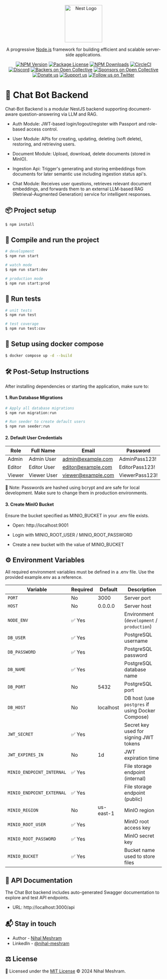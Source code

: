 <p align="center">
  <a href="http://nestjs.com/" target="blank"><img src="https://nestjs.com/img/logo-small.svg" width="120" alt="Nest Logo" /></a>
</p>

[circleci-image]: https://img.shields.io/circleci/build/github/nestjs/nest/master?token=abc123def456
[circleci-url]: https://circleci.com/gh/nestjs/nest

  <p align="center">A progressive <a href="http://nodejs.org" target="_blank">Node.js</a> framework for building efficient and scalable server-side applications.</p>
    <p align="center">
<a href="https://www.npmjs.com/~nestjscore" target="_blank"><img src="https://img.shields.io/npm/v/@nestjs/core.svg" alt="NPM Version" /></a>
<a href="https://www.npmjs.com/~nestjscore" target="_blank"><img src="https://img.shields.io/npm/l/@nestjs/core.svg" alt="Package License" /></a>
<a href="https://www.npmjs.com/~nestjscore" target="_blank"><img src="https://img.shields.io/npm/dm/@nestjs/common.svg" alt="NPM Downloads" /></a>
<a href="https://circleci.com/gh/nestjs/nest" target="_blank"><img src="https://img.shields.io/circleci/build/github/nestjs/nest/master" alt="CircleCI" /></a>
<a href="https://discord.gg/G7Qnnhy" target="_blank"><img src="https://img.shields.io/badge/discord-online-brightgreen.svg" alt="Discord"/></a>
<a href="https://opencollective.com/nest#backer" target="_blank"><img src="https://opencollective.com/nest/backers/badge.svg" alt="Backers on Open Collective" /></a>
<a href="https://opencollective.com/nest#sponsor" target="_blank"><img src="https://opencollective.com/nest/sponsors/badge.svg" alt="Sponsors on Open Collective" /></a>
  <a href="https://paypal.me/kamilmysliwiec" target="_blank"><img src="https://img.shields.io/badge/Donate-PayPal-ff3f59.svg" alt="Donate us"/></a>
    <a href="https://opencollective.com/nest#sponsor"  target="_blank"><img src="https://img.shields.io/badge/Support%20us-Open%20Collective-41B883.svg" alt="Support us"></a>
  <a href="https://twitter.com/nestframework" target="_blank"><img src="https://img.shields.io/twitter/follow/nestframework.svg?style=social&label=Follow" alt="Follow us on Twitter"></a>
</p>
  <!--[![Backers on Open Collective](https://opencollective.com/nest/backers/badge.svg)](https://opencollective.com/nest#backer)
  [![Sponsors on Open Collective](https://opencollective.com/nest/sponsors/badge.svg)](https://opencollective.com/nest#sponsor)-->

# 🧠 Chat Bot Backend

Chat-Bot Backend is a modular NestJS backend supporting document-aware question-answering via LLM and RAG.

- Auth Module: JWT-based login/logout/register with Passport and role-based access control.

- User Module: APIs for creating, updating, deleting (soft delete), restoring, and retrieving users.

- Document Module: Upload, download, delete documents (stored in MinIO).

- Ingestion Api: Trigger's generating and storing embeddings from documents for later semantic use including ingestion status api's.

- Chat Module: Receives user questions, retrieves relevant document embeddings, and forwards them to an external LLM-based RAG (Retrieval-Augmented Generation) service for intelligent responses.


## 📦 Project setup

```bash
$ npm install
```


## 🚀 Compile and run the project

```bash
# development
$ npm run start

# watch mode
$ npm run start:dev

# production mode
$ npm run start:prod
```


## 🧪 Run tests

```bash
# unit tests
$ npm run test

# test coverage
$ npm run test:cov
```

## 🐳 Setup using docker compose

```bash
$ docker compose up -d --build
```

## 🛠️ Post-Setup Instructions

After installing dependencies or starting the application, make sure to:

#### 1. Run Database Migrations
```bash
# Apply all database migrations
$ npm run migration:run

# Run seeder to create default users
$ npm run seeder:run 
```

#### 2. Default User Credentials

| Role   | Full Name   | Email                                           | Password       |
| ------ | ----------- | ----------------------------------------------- | -------------- |
| Admin  | Admin User  | [admin@example.com](mailto:admin@example.com)   | AdminPass123!  |
| Editor | Editor User | [editor@example.com](mailto:editor@example.com) | EditorPass123! |
| Viewer | Viewer User | [viewer@example.com](mailto:viewer@example.com) | ViewerPass123! |

🔐 Note: Passwords are hashed using bcrypt and are safe for local development. Make sure to change them in production environments.

#### 3. Create MinIO Bucket
Ensure the bucket specified as MINIO_BUCKET in your .env file exists.

- Open: http://localhost:9001

- Login with MINIO_ROOT_USER / MINIO_ROOT_PASSWORD

- Create a new bucket with the value of MINIO_BUCKET


## ⚙️ Environment Variables

All required environment variables must be defined in a .env file. Use the provided example.env as a reference.

| Variable              | Required | Default   | Description                                      |
| --------------------- | -------- | --------- | ------------------------------------------------ |
| `PORT`                | No       | 3000      | Server port                                      |
| `HOST`                | No       | 0.0.0.0   | Server host                                      |
| `NODE_ENV`            | ✅ Yes    |           | Environment (`development` / `production`)       |
| `DB_USER`             | ✅ Yes    |           | PostgreSQL username                              |
| `DB_PASSWORD`         | ✅ Yes    |           | PostgreSQL password                              |
| `DB_NAME`             | ✅ Yes    |           | PostgreSQL database name                         |
| `DB_PORT`             | No       | 5432      | PostgreSQL port                                  |
| `DB_HOST`             | No       | localhost | DB host (use `postgres` if using Docker Compose) |
| `JWT_SECRET`          | ✅ Yes    |           | Secret key used for signing JWT tokens           |
| `JWT_EXPIRES_IN`      | No       | 1d        | JWT expiration time                              |
| `MINIO_ENDPOINT_INTERNAL`      | ✅ Yes    |           | File storage endpoint (internal) |
| `MINIO_ENDPOINT_EXTERNAL`      | ✅ Yes    |           | File storage endpoint (public) |
| `MINIO_REGION`        | No       | us-east-1 | MinIO region                                     |
| `MINIO_ROOT_USER`     | ✅ Yes    |           | MinIO root access key                            |
| `MINIO_ROOT_PASSWORD` | ✅ Yes    |           | MinIO secret key                                 |
| `MINIO_BUCKET`        | ✅ Yes    |           | Bucket name used to store files                  |


## 📘 API Documentation
The Chat Bot backend includes auto-generated Swagger documentation to explore and test API endpoints.

- URL: http://localhost:3000/api


## 📬 Stay in touch

- Author - [Nihal Meshram](https://github.com/nihalMeshram)
- LinkedIn - [@nihal-meshram](https://www.linkedin.com/in/nihal-meshram/)


## ⚖️ License

📜 Licensed under the [MIT License](LICENSE) © 2024 Nihal Meshram.
